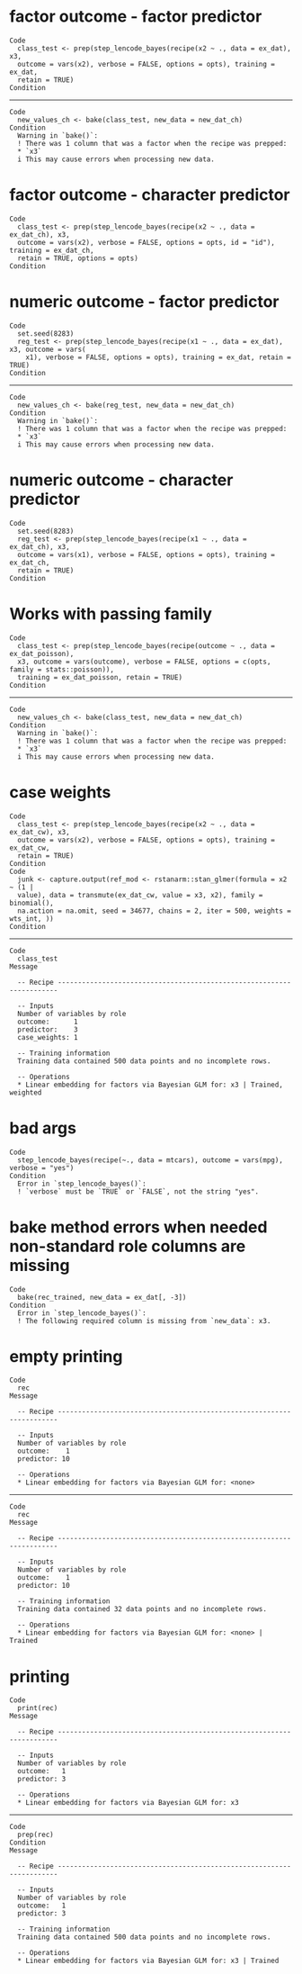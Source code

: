 # factor outcome - factor predictor

    Code
      class_test <- prep(step_lencode_bayes(recipe(x2 ~ ., data = ex_dat), x3,
      outcome = vars(x2), verbose = FALSE, options = opts), training = ex_dat,
      retain = TRUE)
    Condition

---

    Code
      new_values_ch <- bake(class_test, new_data = new_dat_ch)
    Condition
      Warning in `bake()`:
      ! There was 1 column that was a factor when the recipe was prepped:
      * `x3`
      i This may cause errors when processing new data.

# factor outcome - character predictor

    Code
      class_test <- prep(step_lencode_bayes(recipe(x2 ~ ., data = ex_dat_ch), x3,
      outcome = vars(x2), verbose = FALSE, options = opts, id = "id"), training = ex_dat_ch,
      retain = TRUE, options = opts)
    Condition

# numeric outcome - factor predictor

    Code
      set.seed(8283)
      reg_test <- prep(step_lencode_bayes(recipe(x1 ~ ., data = ex_dat), x3, outcome = vars(
        x1), verbose = FALSE, options = opts), training = ex_dat, retain = TRUE)
    Condition

---

    Code
      new_values_ch <- bake(reg_test, new_data = new_dat_ch)
    Condition
      Warning in `bake()`:
      ! There was 1 column that was a factor when the recipe was prepped:
      * `x3`
      i This may cause errors when processing new data.

# numeric outcome - character predictor

    Code
      set.seed(8283)
      reg_test <- prep(step_lencode_bayes(recipe(x1 ~ ., data = ex_dat_ch), x3,
      outcome = vars(x1), verbose = FALSE, options = opts), training = ex_dat_ch,
      retain = TRUE)
    Condition

# Works with passing family 

    Code
      class_test <- prep(step_lencode_bayes(recipe(outcome ~ ., data = ex_dat_poisson),
      x3, outcome = vars(outcome), verbose = FALSE, options = c(opts, family = stats::poisson)),
      training = ex_dat_poisson, retain = TRUE)
    Condition

---

    Code
      new_values_ch <- bake(class_test, new_data = new_dat_ch)
    Condition
      Warning in `bake()`:
      ! There was 1 column that was a factor when the recipe was prepped:
      * `x3`
      i This may cause errors when processing new data.

# case weights

    Code
      class_test <- prep(step_lencode_bayes(recipe(x2 ~ ., data = ex_dat_cw), x3,
      outcome = vars(x2), verbose = FALSE, options = opts), training = ex_dat_cw,
      retain = TRUE)
    Condition
    Code
      junk <- capture.output(ref_mod <- rstanarm::stan_glmer(formula = x2 ~ (1 |
      value), data = transmute(ex_dat_cw, value = x3, x2), family = binomial(),
      na.action = na.omit, seed = 34677, chains = 2, iter = 500, weights = wts_int, ))
    Condition

---

    Code
      class_test
    Message
      
      -- Recipe ----------------------------------------------------------------------
      
      -- Inputs 
      Number of variables by role
      outcome:      1
      predictor:    3
      case_weights: 1
      
      -- Training information 
      Training data contained 500 data points and no incomplete rows.
      
      -- Operations 
      * Linear embedding for factors via Bayesian GLM for: x3 | Trained, weighted

# bad args

    Code
      step_lencode_bayes(recipe(~., data = mtcars), outcome = vars(mpg), verbose = "yes")
    Condition
      Error in `step_lencode_bayes()`:
      ! `verbose` must be `TRUE` or `FALSE`, not the string "yes".

# bake method errors when needed non-standard role columns are missing

    Code
      bake(rec_trained, new_data = ex_dat[, -3])
    Condition
      Error in `step_lencode_bayes()`:
      ! The following required column is missing from `new_data`: x3.

# empty printing

    Code
      rec
    Message
      
      -- Recipe ----------------------------------------------------------------------
      
      -- Inputs 
      Number of variables by role
      outcome:    1
      predictor: 10
      
      -- Operations 
      * Linear embedding for factors via Bayesian GLM for: <none>

---

    Code
      rec
    Message
      
      -- Recipe ----------------------------------------------------------------------
      
      -- Inputs 
      Number of variables by role
      outcome:    1
      predictor: 10
      
      -- Training information 
      Training data contained 32 data points and no incomplete rows.
      
      -- Operations 
      * Linear embedding for factors via Bayesian GLM for: <none> | Trained

# printing

    Code
      print(rec)
    Message
      
      -- Recipe ----------------------------------------------------------------------
      
      -- Inputs 
      Number of variables by role
      outcome:   1
      predictor: 3
      
      -- Operations 
      * Linear embedding for factors via Bayesian GLM for: x3

---

    Code
      prep(rec)
    Condition
    Message
      
      -- Recipe ----------------------------------------------------------------------
      
      -- Inputs 
      Number of variables by role
      outcome:   1
      predictor: 3
      
      -- Training information 
      Training data contained 500 data points and no incomplete rows.
      
      -- Operations 
      * Linear embedding for factors via Bayesian GLM for: x3 | Trained

